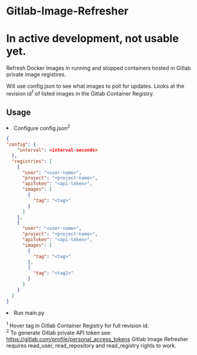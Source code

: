 # Gitlab-Image-Refresher

# In active development, not usable yet.
Refresh Docker Images in running and stopped containers hosted in Gitlab private image registires.

Will use config.json to see what images to poll for updates. Looks at the revision id<sup>1</sup> of listed
images in the Gitlab Container Registry.

<h2>Usage</h2>
<li>Configure config.json<sup>2</sup></li>

```json
{
"config": {
    "interval": <interval-seconds>
  },
  "registries": [
    {
      "user": "<user-name>",
      "project": "<project-name>",
      "apiToken": "<api-token>",
      "images": [
        {
          "tag": "<tag>"
        }
      ]
    },
    {
      "user": "<user-name>",
      "project": "<project-name>",
      "apiToken": "<api-token>",
      "images": [
        {
          "tag": "<tag>"
        },
        {
          "tag": "<tag2>"
        }
      ]
    }
  ]
}
```
<li>Run main.py</li>

<sup>1</sup> Hover tag in Gitlab Container Registry for full revision id.<br />
<sup>2</sup> To generate Gitlab private API token see: https://gitlab.com/profile/personal_access_tokens
Gitlab Image Refresher requires read_user, read_repository and read_registry rights to work.